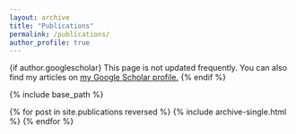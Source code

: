 ```yaml
---
layout: archive
title: "Publications"
permalink: /publications/
author_profile: true
---
```


{if author.googlescholar}
  This page is not updated frequently. You can also find my articles on <u><a href="{{https://scholar.google.com.sg/citations?user=2PxlmU0AAAAJ&hl=en}}">my Google Scholar profile</a>.</u>
{% endif %}

{% include base_path %}

{% for post in site.publications reversed %}
  {% include archive-single.html %}
{% endfor %}
